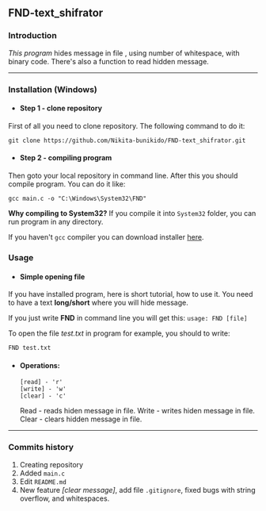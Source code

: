 ## FND-text_shifrator
### Introduction
_This program_ hides message in file , using number of whitespace, with binary code. There's also a function to read hidden message.

---

### Installation (Windows)
- #### Step 1 - clone repository
First of all you need to clone repository. The following command to do it:

    git clone https://github.com/Nikita-bunikido/FND-text_shifrator.git

- #### Step 2 - compiling program
Then goto your local repository in command line. After this you should compile program.
You can do it like:
    
    gcc main.c -o "C:\Windows\System32\FND"

**Why compiling to System32?**
If you compile it into ```System32``` folder, you can run program in any directory.

If you haven't ```gcc``` compiler you can download installer [here](http://www.equation.com/servlet/equation.cmd?fa=fortran).

### Usage
- #### Simple opening file
If you have installed program, here is short tutorial, how to use it. You need to have a text **long/short** where you will hide message.

If you just write **FND** in command line you will get this: ``` usage: FND [file] ```

To open the file *test.txt* in program for example, you
should to write:

    FND test.txt

- #### Operations:
    ```
    [read] - 'r'
    [write] - 'w'
    [clear] - 'c'

    ```
    Read - reads hiden message in file.
    Write - writes hiden message in file.
    Clear - clears hidden message in file.

---

### Commits history
1. Creating repository
2. Added ```main.c```
1. Edit ```README.md```
1. New feature *[clear message]*, add file ```.gitignore```,
fixed bugs with string overflow, and whitespaces.

